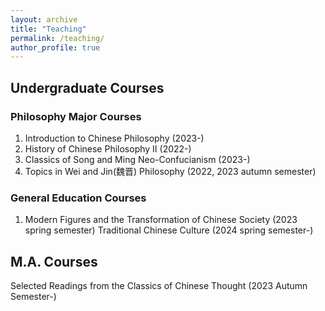 ```yaml
---
layout: archive
title: "Teaching"
permalink: /teaching/
author_profile: true
---
```


## Undergraduate Courses
### Philosophy Major Courses
1. Introduction to Chinese Philosophy (2023-)
2. History of Chinese Philosophy II (2022-)
3. Classics of Song and Ming Neo-Confucianism (2023-)
4. Topics in Wei and Jin(魏晋) Philosophy (2022, 2023 autumn semester)
### General Education Courses
1. Modern Figures and the Transformation of Chinese Society (2023 spring semester)
Traditional Chinese Culture (2024 spring semester-)
## M.A. Courses
Selected Readings from the Classics of Chinese Thought (2023 Autumn Semester-)
